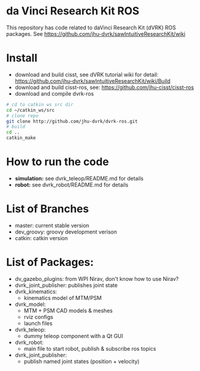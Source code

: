 da Vinci Research Kit ROS
====================
This repository has code related to daVinci Research Kit (dVRK) ROS packages.
See https://github.com/jhu-dvrk/sawIntuitiveResearchKit/wiki

# Install 
* download and build cisst, see dVRK tutorial wiki for detail: https://github.com/jhu-dvrk/sawIntuitiveResearchKit/wiki/Build
* download and build cisst-ros, see: https://github.com/jhu-cisst/cisst-ros
* download and compile dvrk-ros

```sh
# cd to catkin ws src dir
cd ~/catkin_ws/src
# clone repo
git clone http://github.com/jhu-dvrk/dvrk-ros.git
# build 
cd ..
catkin_make
```

# How to run the code
* **simulation:** see dvrk_teleop/README.md for details
* **robot:** see dvrk_robot/README.md for details 

# List of Branches
* master: current stable version
* dev\_groovy: groovy development verison
* catkin: catkin version 

# List of Packages:
* dv\_gazebo\_plugins: from WPI Nirav, don't know how to use Nirav? 
* dvrk\_joint\_publisher: publishes joint state
* dvrk_kinematics:
  * kinematics model of MTM/PSM
* dvrk_model:
  * MTM + PSM CAD models & meshes
  * rviz configs
  * launch files
* dvrk_teleop:
  * dummy teleop component with a Qt GUI
* dvrk_robot: 
  * main file to start robot, publish & subscribe ros topics 
* dvrk\_joint\_publisher:
  * publish named joint states (position + velocity)
